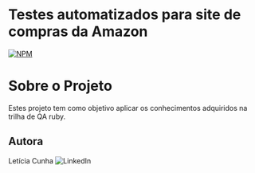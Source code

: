 # Testes automatizados para site de compras da Amazon
[![NPM](https://img.shields.io/npm/l/react)](https://github.com/LeCunhaQA/RealityStone_LeticiaCunha_Compass/blob/master/license)

# Sobre o Projeto
Estes projeto tem como objetivo aplicar os conhecimentos adquiridos na trilha de QA ruby.

## Autora
Letícia Cunha
![LinkedIn](https://www.linkedin.com/in/let%C3%ADcia-guimar%C3%A3es-da-cunha-b0b05724b/)

